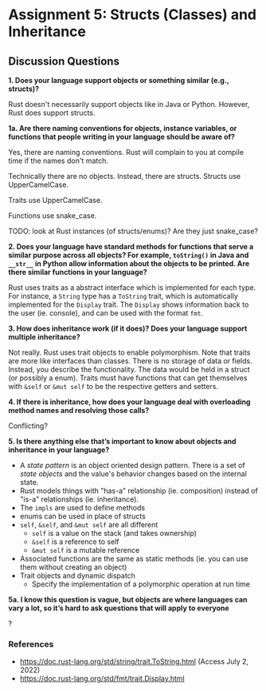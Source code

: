 # Assignment 5: Structs (Classes) and Inheritance

## Discussion Questions

**1. Does your language support objects or something similar (e.g., structs)?**

Rust doesn't necessarily support objects like in Java or Python. However, Rust does support structs. 

**1a. Are there naming conventions for objects, instance variables, or functions that people writing in your language should be aware of?**

Yes, there are naming conventions. Rust will complain to you at compile time if the names don't match. 

Technically there are no objects. Instead, there are structs. Structs use UpperCamelCase.

Traits use UpperCamelCase.

Functions use snake_case. 

TODO: look at Rust instances (of structs/enums)? Are they just snake_case?

**2. Does your language have standard methods for functions that serve a similar purpose across all objects? For example, `toString()` in Java and `__str__` in Python allow information about the objects to be printed. Are there similar functions in your language?**

Rust uses traits as a abstract interface which is implemented for each type. For instance, a `String` type has a `ToString` trait, which is automatically implemented for the `Display` trait. The `Display` shows information back to the user (ie. console), and can be used with the format `fmt`.

**3. How does inheritance work (if it does)? Does your language support multiple inheritance?**

Not really. Rust uses trait objects to enable polymorphism. Note that traits are more like interfaces than classes. There is no storage of data or fields. Instead, you describe the functionality. The data would be held in a struct (or possibly a enum). Traits must have functions that can get themselves with `&self` or `&mut self` to be the respective getters and setters. 

**4. If there is inheritance, how does your language deal with overloading method names and resolving those calls?**

Conflicting? 

**5. Is there anything else that’s important to know about objects and inheritance in your language?**

- A *state pattern* is an object oriented design pattern. There is a set of *state objects* and the value's behavior changes based on the internal state.
- Rust models things with "has-a" relationship (ie. composition) instead of "is-a" relationships (ie. inheritance). 
- The `impls` are used to define methods
- enums can be used in place of structs
- `self`, `&self`, and `&mut self` are all different
    - `self` is a value on the stack (and takes ownership)
    - `&self`  is a reference to self 
    - `&mut self` is a mutable reference
- Associated functions are the same as static methods (ie. you can use them without creating an object)
- Trait objects and dynamic dispatch
    - Specify the implementation of a polymorphic operation at run time

**5a. I know this question is vague, but objects are where languages can vary a lot, so it’s hard to ask questions that will apply to everyone**

? 

### References 
- https://doc.rust-lang.org/std/string/trait.ToString.html (Access July 2, 2022)
- https://doc.rust-lang.org/std/fmt/trait.Display.html